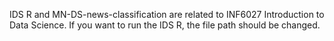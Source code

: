 IDS R and MN-DS-news-classification are related to INF6027 Introduction to Data Science.
If you want to run the IDS R, the file path should be changed.
